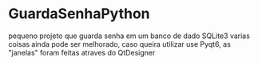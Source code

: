 # GuardaSenhaPython

pequeno projeto que guarda senha em um banco de dado SQLite3 
varias coisas ainda pode ser melhorado, caso queira utilizar use Pyqt6, as "janelas" foram feitas atraves do QtDesigner
